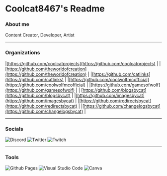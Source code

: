 # Coolcat8467's Readme

### About me
Content Creator, Developer, Artist
____________________________________________________________________________

### Organizations
|[https://github.com/coolcatprojects](https://github.com/coolcatprojects) |
|[https://github.com/theworldofcreation](https://github.com/theworldofcreation) |
|[https://github.com/catlinks](https://github.com/catlinks) |
|[https://github.com/coolwolfmcofficial](https://github.com/coolwolfmcofficial) |
|[https://github.com/gamesofwolf](https://github.com/gamesofwolf) |
| [https://github.com/blogsbycat](https://github.com/blogsbycat) |
|[https://github.com/imagesbycat](https://github.com/imagesbycat) |
|[https://github.com/redirectsbycat](https://github.com/redirectsbycat) |
|[https://github.com/changelogsbycat](https://github.com/changelogsbycat) |

____________________________________________________________________________

### Socials
![Discord](https://img.shields.io/badge/Discord-%235865F2.svg?style=for-the-badge&logo=discord&logoColor=white)
![Twitter](https://img.shields.io/badge/Twitter-%231DA1F2.svg?style=for-the-badge&logo=Twitter&logoColor=white)
![Twitch](https://img.shields.io/badge/Twitch-%239146FF.svg?style=for-the-badge&logo=Twitch&logoColor=white)

____________________________________________________________________________

### Tools
![Github Pages](https://img.shields.io/badge/github%20pages-121013?style=for-the-badge&logo=github&logoColor=white)
![Visual Studio Code](https://img.shields.io/badge/Visual%20Studio%20Code-0078d7.svg?style=for-the-badge&logo=visual-studio-code&logoColor=white)
![Canva](https://img.shields.io/badge/Canva-%2300C4CC.svg?style=for-the-badge&logo=Canva&logoColor=white)


